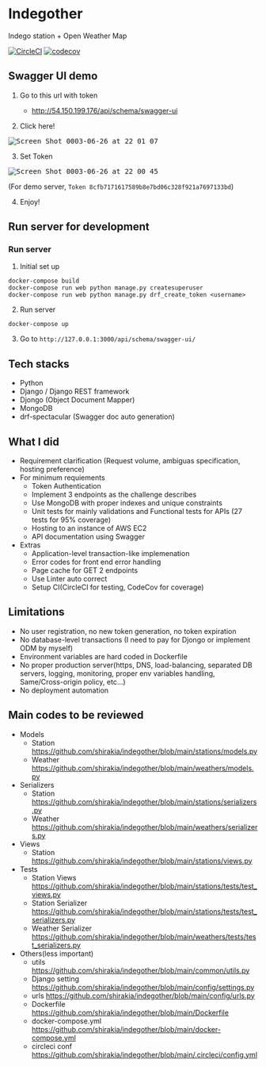 # Indegother

Indego station + Open Weather Map

[![CircleCI](https://circleci.com/gh/shirakia/indegother/tree/main.svg?style=svg)](https://circleci.com/gh/shirakia/indegother/tree/main)
[![codecov](https://codecov.io/gh/shirakia/indegother/branch/main/graph/badge.svg?token=MSHF4XNC7K)](https://codecov.io/gh/shirakia/indegother)

## Swagger UI demo

1. Go to this url with token
    - http://54.150.199.176/api/schema/swagger-ui

2. Click here!

<kbd>![Screen Shot 0003-06-26 at 22 01 07](https://user-images.githubusercontent.com/728375/123513835-66b7ee00-d6ca-11eb-9af9-7c11cd549864.png)</kbd>

3. Set Token

<kbd>![Screen Shot 0003-06-26 at 22 00 45](https://user-images.githubusercontent.com/728375/123513824-599aff00-d6ca-11eb-98e0-51602cfb2207.png)</kbd>

(For demo server, `Token 8cfb7171617589b8e7bd06c328f921a7697133bd`)

4. Enjoy!

## Run server for development

### Run server

1. Initial set up
```
docker-compose build
docker-compose run web python manage.py createsuperuser
docker-compose run web python manage.py drf_create_token <username>
```

2. Run server
```
docker-compose up
```

3. Go to `http://127.0.0.1:3000/api/schema/swagger-ui/`

## Tech stacks
- Python
- Django / Django REST framework
- Djongo (Object Document Mapper)
- MongoDB
- drf-spectacular (Swagger doc auto generation)

## What I did
- Requirement clarification (Request volume, ambiguas specification, hosting preference)
- For minimum requiements
    - Token Authentication
    - Implement 3 endpoints as the challenge describes
    - Use MongoDB with proper indexes and unique constraints
    - Unit tests for mainly validations and Functional tests for APIs (27 tests for 95% coverage)
    - Hosting to an instance of AWS EC2
    - API documentation using Swagger
- Extras
    - Application-level transaction-like implemenation
    - Error codes for front end error handling
    - Page cache for GET 2 endpoints
    - Use Linter auto correct
    - Setup CI(CircleCI for testing, CodeCov for coverage)

## Limitations
- No user registration, no new token generation, no token expiration
- No database-level transactions (I need to pay for Djongo or implement ODM by myself)
- Environment variables are hard coded in Dockerfile
- No proper production server(https, DNS, load-balancing, separated DB servers, logging, monitoring, proper env variables handling, Same/Cross-origin policy, etc...)
- No deployment automation

## Main codes to be reviewed
- Models
    - Station https://github.com/shirakia/indegother/blob/main/stations/models.py
    - Weather https://github.com/shirakia/indegother/blob/main/weathers/models.py
- Serializers
    - Station https://github.com/shirakia/indegother/blob/main/stations/serializers.py
    - Weather https://github.com/shirakia/indegother/blob/main/weathers/serializers.py
- Views
    - Station https://github.com/shirakia/indegother/blob/main/stations/views.py
- Tests
    - Station Views      https://github.com/shirakia/indegother/blob/main/stations/tests/test_views.py
    - Station Serializer https://github.com/shirakia/indegother/blob/main/stations/tests/test_serializers.py
    - Weather Serializer https://github.com/shirakia/indegother/blob/main/weathers/tests/test_serializers.py
- Others(less important)
    - utils https://github.com/shirakia/indegother/blob/main/common/utils.py
    - Django setting https://github.com/shirakia/indegother/blob/main/config/settings.py
    - urls https://github.com/shirakia/indegother/blob/main/config/urls.py
    - Dockerfile https://github.com/shirakia/indegother/blob/main/Dockerfile
    - docker-compose.yml https://github.com/shirakia/indegother/blob/main/docker-compose.yml
    - circleci conf https://github.com/shirakia/indegother/blob/main/.circleci/config.yml
